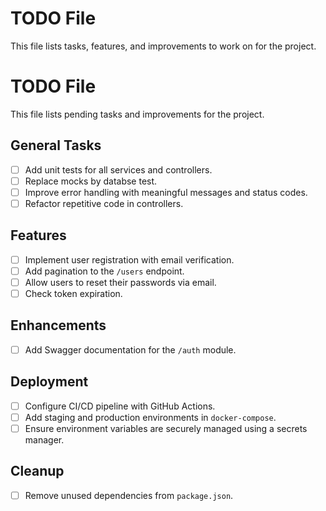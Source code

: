 # TODO File
This file lists tasks, features, and improvements to work on for the project.

# TODO File
This file lists pending tasks and improvements for the project.

## General Tasks
- [ ] Add unit tests for all services and controllers.
- [ ] Replace mocks by databse test.
- [ ] Improve error handling with meaningful messages and status codes.
- [ ] Refactor repetitive code in controllers.

## Features
- [ ] Implement user registration with email verification.
- [ ] Add pagination to the `/users` endpoint.
- [ ] Allow users to reset their passwords via email.
- [ ] Check token expiration.

## Enhancements
- [ ] Add Swagger documentation for the `/auth` module.

## Deployment
- [ ] Configure CI/CD pipeline with GitHub Actions.
- [ ] Add staging and production environments in `docker-compose`.
- [ ] Ensure environment variables are securely managed using a secrets manager.

## Cleanup
- [ ] Remove unused dependencies from `package.json`.

